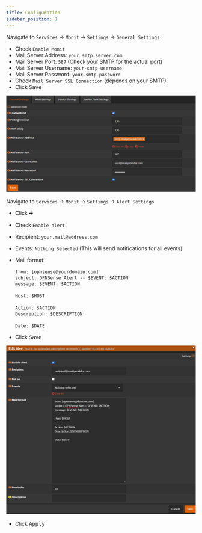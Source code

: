 ```yaml
---
title: Configuration
sidebar_position: 1
---
```


Navigate to `Services` -> `Monit` -> `Settings` -> `General Settings`

- Check `Enable Monit`
- Mail Server Address: `your.smtp.server.com`
- Mail Server Port: `587` (Check your SMTP for the actual port)
- Mail Server Username: `your-smtp-username`
- Mail Server Password: `your-smtp-password`
- Check `Mail Server SSL Connection` (depends on your SMTP)
- Click <kbd>Save</kbd>

![monit-settings](img/monit-settings.png)

Navigate to `Services` -> `Monit` -> `Settings` -> `Alert Settings`

- Click <kbd>➕</kbd>
- Check `Enable alert`
- Recipient: `your.mail@address.com`
- Events: `Nothing Selected` (This will send notifications for all events)
- Mail format:

  ```text
  from: [opnsense@yourdomain.com]
  subject: OPNSense Alert -- $EVENT: $ACTION
  message: $EVENT: $ACTION

  Host: $HOST

  Action: $ACTION
  Description: $DESCRIPTION

  Date: $DATE
  ```

- Click <kbd>Save</kbd>

![monit-alerts](img/monit-alerts.png)

- Click <kbd>Apply</kbd>
